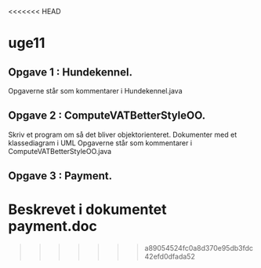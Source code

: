 <<<<<<< HEAD
# uge11

## Opgave 1 : Hundekennel. 
Opgaverne står som kommentarer i Hundekennel.java
## Opgave 2 : ComputeVATBetterStyleOO.
Skriv et program om så det bliver objektorienteret. Dokumenter med et klassediagram i UML
Opgaverne står som kommentarer i ComputeVATBetterStyleOO.java
## Opgave 3 : Payment.
Beskrevet i dokumentet payment.doc
=======

>>>>>>> a89054524fc0a8d370e95db3fdc42efd0dfada52
